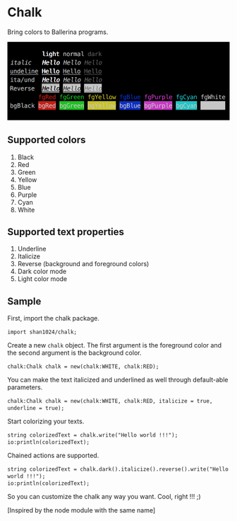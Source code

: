# Chalk

Bring colors to Ballerina programs.

![chalk](chalk/resources/sample.png)

## Supported colors

1. Black
2. Red
3. Green
4. Yellow
5. Blue
6. Purple
7. Cyan
8. White

## Supported text properties

1. Underline
2. Italicize
3. Reverse (background and foreground colors)
4. Dark color mode
5. Light color mode

## Sample

First, import the chalk package.

```ballerina
import shan1024/chalk;
```

Create a new `chalk` object. The first argument is the foreground color and the second argument is the background color.

```ballerina
chalk:Chalk chalk = new(chalk:WHITE, chalk:RED);
```

You can make the text italicized and underlined as well through default-able parameters.

```ballerina
chalk:Chalk chalk = new(chalk:WHITE, chalk:RED, italicize = true, underline = true);
```

Start colorizing your texts.

```ballerina
string colorizedText = chalk.write("Hello world !!!");
io:println(colorizedText);

```

Chained actions are supported.

```ballerina
string colorizedText = chalk.dark().italicize().reverse().write("Hello world !!!");
io:println(colorizedText);

```

So you can customize the chalk any way you want. Cool, right !!! ;)


[Inspired by the node module with the same name]

